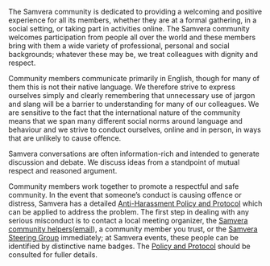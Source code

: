The Samvera community is dedicated to providing a welcoming and
positive experience for all its members, whether they are at a formal
gathering, in a social setting, or taking part in activities online.
The Samvera community welcomes participation from people all over the
world and these members bring with them a wide variety of
professional, personal and social backgrounds; whatever these may be,
we treat colleagues with dignity and respect.

Community members communicate primarily in English, though for many of
them this is not their native language. We therefore strive to express
ourselves simply and clearly remembering that unnecessary use of
jargon and slang will be a barrier to understanding for many of our
colleagues.  We are sensitive to the fact that the international
nature of the community means that we span many different social norms
around language and behaviour and we strive to conduct ourselves,
online and in person, in ways that are unlikely to cause offence.

Samvera conversations are often information-rich and intended to
generate discussion and debate.  We discuss ideas from a standpoint of
mutual respect and reasoned argument.

Community members work together to promote a respectful and safe community. In the event that someone’s conduct is causing offence or distress, Samvera has a detailed [Anti-Harassment Policy and Protocol](https://wiki.duraspace.org/display/samvera/Anti-Harassment+Policy) which can be applied to address the problem. The first step in dealing with any serious misconduct is to contact a local meeting organizer, the [Samvera community helpers](https://wiki.duraspace.org/display/samvera/Samvera+Community+Helpers)([email](mailto:helpers@samvera.org)), a community member you trust, or the [Samvera Steering Group](https://wiki.duraspace.org/display/samvera/Samvera+Steering+Group+membership) immediately; at Samvera events, these people can be identified by distinctive name badges. The [Policy and Protocol](https://wiki.duraspace.org/display/samvera/Anti-Harassment+Policy) should be consulted for fuller details.
